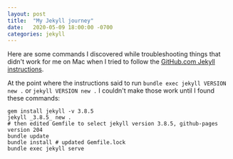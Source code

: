 ```yaml
---
layout: post
title:  "My Jekyll journey"
date:   2020-05-09 18:00:00 -0700
categories: jekyll
---
```

Here are some commands I discovered while troubleshooting things that didn't work for me on Mac when I tried to follow the [GitHub.com Jekyll instructions][github-jekyll-instructions].

At the point where the instructions said to run `bundle exec jekyll VERSION new .` or `jekyll VERSION new .` I couldn't make those work until I found these commands:
```shell
gem install jekyll -v 3.8.5
jekyll _3.8.5_ new .
# then edited Gemfile to select jekyll version 3.8.5, github-pages version 204
bundle update
bundle install # updated Gemfile.lock
bundle exec jekyll serve
```

[github-jekyll-instructions]: https://help.github.com/en/github/working-with-github-pages/setting-up-a-github-pages-site-with-jekyll
